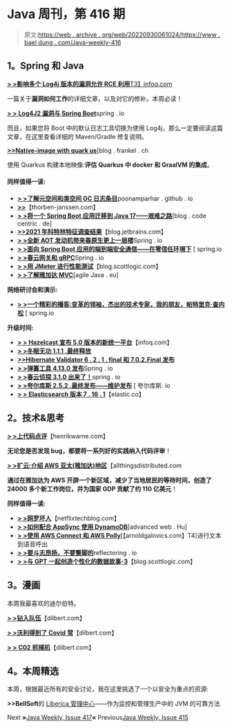 # Java 周刊，第 416 期

> 原文:[https://web . archive . org/web/20220930061024/https://www . bael dung . com/Java-weekly-416](https://web.archive.org/web/20220930061024/https://www.baeldung.com/java-weekly-416)

## **1。Spring 和 Java**

[**> >影响多个 Log4j 版本的漏洞允许 RCE 利用**T3】infoq.com](https://web.archive.org/web/20221126214545/https://www.infoq.com/news/2021/12/log4j-zero-day-vulnerability/)

一篇关于**漏洞如何工作**的详细文章，以及对它的修补。本周必读！

[**> > Log4J2 漏洞与 Spring Boot**](https://web.archive.org/web/20221126214545/https://spring.io/blog/2021/12/10/log4j2-vulnerability-and-spring-boot)spring . io

而且，如果您将 Boot 中的默认日志工具切换为使用 Log4j，那么一定要阅读这篇文章，在这里查看详细的 Maven/Gradle 修复说明。

[**>>Native-image with quark us**](https://web.archive.org/web/20221126214545/https://blog.frankel.ch/native/quarkus/)[blog . frankel . ch

使用 Quarkus 构建本地映像:**评估 Quarkus 中 docker 和 GraalVM 的集成**。

#### **同样值得一读:**

*   [**> >了解元空间和类空间 GC 日志条目**](https://web.archive.org/web/20221126214545/https://poonamparhar.github.io/understanding-metaspace-gc-logs/)poonamparhar . github . io
*   [**>>**](https://web.archive.org/web/20221126214545/https://thorben-janssen.com/spring-data-jpa-logging/)【thorben-janssen.com】
*   [**> >将一个 Spring Boot 应用迁移到 Java 17——艰难之路**](https://web.archive.org/web/20221126214545/https://blog.codecentric.de/en/2021/12/migrating-spring-boot-java-17/)[blog . code centric . de]
*   **[>>2021 年科特林特征调查结果](https://web.archive.org/web/20221126214545/https://blog.jetbrains.com/kotlin/2021/12/kotlin-features-survey-2021-results/)**【blog.jetbrains.com】
*   [**> >全新 AOT 发动机带来春原生更上一层楼**](https://web.archive.org/web/20221126214545/https://spring.io/blog/2021/12/09/new-aot-engine-brings-spring-native-to-the-next-level)Spring . io
*   [**> >面向 Spring Boot 应用的端到端安全通信——在零信任环境下**](https://web.archive.org/web/20221126214545/https://spring.io/blog/2021/12/08/secure-communications-end-to-end-for-spring-boot-apps-in-zero-trust-environment) [ spring.io
*   [**> >春云网关和 gRPC**](https://web.archive.org/web/20221126214545/https://spring.io/blog/2021/12/08/spring-cloud-gateway-and-grpc)Spring . io
*   [**> >用 JMeter 进行性能测试**](https://web.archive.org/web/20221126214545/https://blog.scottlogic.com/2021/12/09/Performance-Testing-with-JMeter.html)【blog.scottlogic.com】
*   **[> >了解雅加达 MVC](https://web.archive.org/web/20221126214545/https://www.agilejava.eu/2021/12/09/get-to-know-jakarta-mvc/)**[agile Java . eu]

**网络研讨会和演示:**

*   [**> >一个精彩的播客:变革的领袖，杰出的技术专家，我的朋友，帕特里克·查内松**](https://web.archive.org/web/20221126214545/https://spring.io/blog/2021/12/09/a-bootiful-podcast-transformative-leader-brilliant-technologist-my-friend-patrick-chanezon) [ spring.io

**升级时间:**

*   [**> > Hazelcast 宣布 5.0 版本的新统一平台**](https://web.archive.org/web/20221126214545/https://www.infoq.com/news/2021/12/hazelcast-5-unified-platform/)【infoq.com】
*   [**> >冬眠无功 1.1.1 .最终释放**](https://web.archive.org/web/20221126214545/https://in.relation.to/2021/12/13/hibernate-reactive-1_1_1_Final/)
*   [**>>Hibernate Validator 6 . 2 . 1 . final 和 7.0.2.Final 发布**](https://web.archive.org/web/20221126214545/https://in.relation.to/2021/12/14/hibernate-validator-702-621-final-released/)
*   [**> >弹簧工具 4.13.0 发布**](https://web.archive.org/web/20221126214545/https://spring.io/blog/2021/12/08/spring-tools-4-13-0-released)Spring . io
*   [**> >春云侦探 3.1.0 出来了！**](https://web.archive.org/web/20221126214545/https://spring.io/blog/2021/12/07/spring-cloud-sleuth-3-1-0-is-out)spring . io
*   [**> >夸尔库斯 2.5.2 .最终发布——维护发布**](https://web.archive.org/web/20221126214545/https://quarkus.io/blog/quarkus-2-5-2-final-released/) [ 夸尔库斯. io
*   [**> > Elasticsearch 版本 7 . 16 . 1**](https://web.archive.org/web/20221126214545/https://www.elastic.co/guide/en/elasticsearch/reference/current/release-notes-7.16.1.html)【elastic.co】

## **2。技术&思考**

[**> >上代码点评**](https://web.archive.org/web/20221126214545/https://henrikwarne.com/2021/12/13/on-code-reviews/)【henrikwarne.com】

**无论您是否发现 bug，都要将一系列好的实践纳入代码评审**！

[**> >扩云:介绍 AWS 亚太(雅加达)地区**](https://web.archive.org/web/20221126214545/https://www.allthingsdistributed.com/2021/12/aws-launches-asia-pacific-jakarta-region.html)【allthingsdistributed.com

**通过在雅加达为 AWS 开辟一个新区域，减少了当地居民的等待时间，创造了 24000 多个新工作岗位，并为国家 GDP 贡献了约 110 亿美元**！

**同样值得一读:**

*   [**> >网罗坏人**](https://web.archive.org/web/20221126214545/https://netflixtechblog.com/snaring-the-bad-folks-66726a1f4c80)【netflixtechblog.com】
*   [**> >如何配合 AppSync 使用 DynamoDB**](https://web.archive.org/web/20221126214545/https://advancedweb.hu/how-to-use-dynamodb-with-appsync/)[advanced web . Hu]
*   [**> >使用 AWS Connect 和 AWS Polly**](https://web.archive.org/web/20221126214545/https://arnoldgalovics.com/making-text-to-speech-outbound-calls-with-aws-connect-and-aws-polly/)[【arnoldgalovics.com】T4]进行文本到语音呼出
*   [**> >要斗志昂扬，不要蹩脚的**](https://web.archive.org/web/20221126214545/https://reflectoring.io/be-scrappy-not-crappy/)reflectoring . io
*   [**> >与 GPT 一起创造个性化的数据故事-3**](https://web.archive.org/web/20221126214545/https://blog.scottlogic.com/2021/12/08/narrative-dashboard.html)【blog.scottlogic.com】

## **3。漫画**

本周我最喜欢的迪尔伯特。

[**> >钻入队伍**](https://web.archive.org/web/20221126214545/https://dilbert.com/strip/2021-12-14)【dilbert.com】

[**> >沃利得到了 Covid 常**](https://web.archive.org/web/20221126214545/https://dilbert.com/strip/2021-12-13)【dilbert.com】

[**> > C02 抓捕机**](https://web.archive.org/web/20221126214545/https://dilbert.com/strip/2021-12-12)【dilbert.com】

## **4。本周精选**

本周，根据最近所有的安全讨论，我在这里挑选了一个以安全为重点的资源:

**>>BellSoft**的 [Liberica 管理中心](/web/20221126214545/https://www.baeldung.com/bellsoft-lac)——作为监控和管理生产中的 JVM 的可靠方法

Next **»**[Java Weekly, Issue 417](/web/20221126214545/https://www.baeldung.com/java-weekly-417)**«** Previous[Java Weekly, Issue 415](/web/20221126214545/https://www.baeldung.com/java-weekly-415)